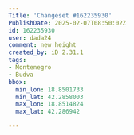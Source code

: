 ```yaml
---
Title: 'Changeset #162235930'
PublishDate: 2025-02-07T08:50:02Z
id: 162235930
user: dada24
comment: new height
created_by: iD 2.31.1
tags:
- Montenegro
- Budva
bbox:
  min_lon: 18.8501733
  min_lat: 42.2858003
  max_lon: 18.8514824
  max_lat: 42.286942

---
```

